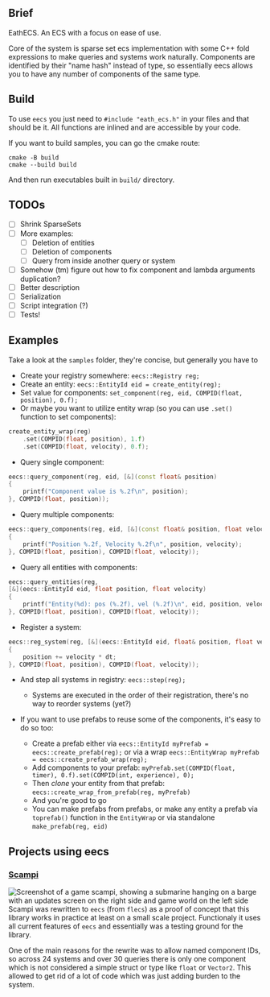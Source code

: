 ## Brief
EathECS. An ECS with a focus on ease of use.

Core of the system is sparse set ecs implementation with some C++ fold expressions to make queries and systems work naturally.
Components are identified by their "name hash" instead of type, so essentially eecs allows you to have any number of components of the same type.

## Build
To use `eecs` you just need to `#include "eath_ecs.h"` in your files and that should be it. All functions are inlined and are accessible by your code.

If you want to build samples, you can go the cmake route:
```
cmake -B build
cmake --build build
```
And then run executables built in `build/` directory.

## TODOs
- [ ] Shrink SparseSets
- [ ] More examples:
    - [ ] Deletion of entities
    - [ ] Deletion of components
    - [ ] Query from inside another query or system
- [ ] Somehow (tm) figure out how to fix component and lambda arguments duplication?
- [ ] Better description
- [ ] Serialization
- [ ] Script integration (?)
- [ ] Tests!

## Examples
Take a look at the `samples` folder, they're concise, but generally you have to
* Create your registry somewhere: `eecs::Registry reg;`
* Create an entity: `eecs::EntityId eid = create_entity(reg);`
* Set value for components: `set_component(reg, eid, COMPID(float, position), 0.f);`
* Or maybe you want to utilize entity wrap (so you can use `.set()` function to set components):

```c++
create_entity_wrap(reg)
    .set(COMPID(float, position), 1.f)
    .set(COMPID(float, velocity), 0.f);
```

* Query single component:

```c++
eecs::query_component(reg, eid, [&](const float& position)
{
    printf("Component value is %.2f\n", position);
}, COMPID(float, position));
```

* Query multiple components:

```c++
eecs::query_components(reg, eid, [&](const float& position, float velocity)
{
    printf("Position %.2f, Velocity %.2f\n", position, velocity);
}, COMPID(float, position), COMPID(float, velocity));
```

* Query all entities with components:

```c++
eecs::query_entities(reg,
[&](eecs::EntityId eid, float position, float velocity)
{
    printf("Entity(%d): pos (%.2f), vel (%.2f)\n", eid, position, velocity);
}, COMPID(float, position), COMPID(float, velocity));
```

* Register a system:

```c++
eecs::reg_system(reg, [&](eecs::EntityId eid, float& position, float velocity)
{
    position += velocity * dt;
}, COMPID(float, position), COMPID(float, velocity));
```

* And step all systems in registry: `eecs::step(reg);`
    * Systems are executed in the order of their registration, there's no way to reorder systems (yet?)

* If you want to use prefabs to reuse some of the components, it's easy to do so too:
    * Create a prefab either via `eecs::EntityId myPrefab = eecs::create_prefab(reg);` or via a wrap `eecs::EntityWrap myPrefab = eecs::create_prefab_wrap(reg);`
    * Add components to your prefab: `myPrefab.set(COMPID(float, timer), 0.f).set(COMPID(int, experience), 0);`
    * Then _clone_ your entity from that prefab: `eecs::create_wrap_from_prefab(reg, myPrefab)`
    * And you're good to go
    * You can make prefabs from prefabs, or make any entity a prefab via `toprefab()` function in the `EntityWrap` or via standalone `make_prefab(reg, eid)`

## Projects using eecs
### [Scampi](https://apoly.itch.io/scampi)
![Screenshot of a game scampi, showing a submarine hanging on a barge with an updates screen on the right side and game world on the left side](https://img.itch.zone/aW1hZ2UvMzQ1NzM2MC8yMDYyMzI3Mi5wbmc=/original/h0jhEL.png)
Scampi was rewritten to `eecs` (from `flecs`) as a proof of concept that this library works in practice at
least on a small scale project. Functionaly it uses all current features of `eecs` and essentially was a
testing ground for the library.

One of the main reasons for the rewrite was to allow named component IDs, so across 24 systems and over 30 queries there is only
one component which is not considered a simple struct or type like `float` or `Vector2`. This allowed to get rid of a lot of code
which was just adding burden to the system.
